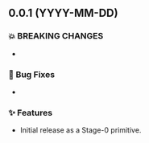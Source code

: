 ## 0.0.1 (YYYY-MM-DD)

### 💥 BREAKING CHANGES

-

### 🐛 Bug Fixes

-

### ✨ Features

- Initial release as a Stage-0 primitive.
